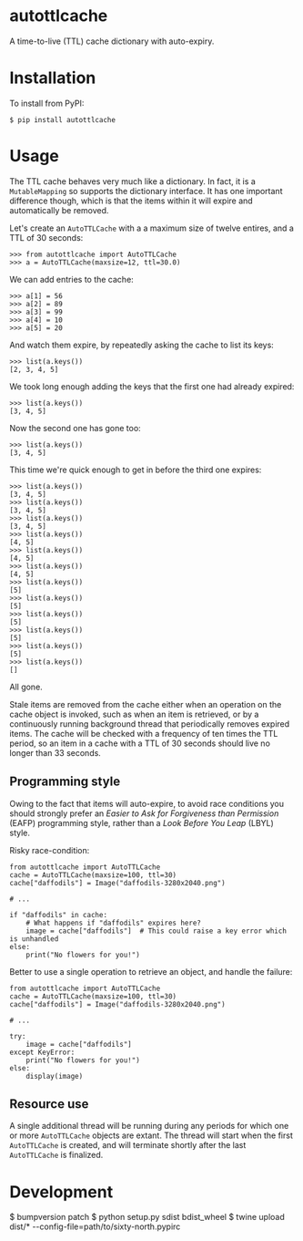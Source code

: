 # autottlcache

A time-to-live (TTL) cache dictionary with auto-expiry.

# Installation

To install from PyPI:

    $ pip install autottlcache
  
  
# Usage


The TTL cache behaves very much like a dictionary. In fact, it is a `MutableMapping` so supports the
dictionary interface. It has one important difference though, which is that the items within it will
expire and automatically be removed.

Let's create an `AutoTTLCache` with a a maximum size of twelve entires, and a TTL of 30 seconds:

    >>> from autottlcache import AutoTTLCache
    >>> a = AutoTTLCache(maxsize=12, ttl=30.0)
    
We can add entries to the cache:

    >>> a[1] = 56
    >>> a[2] = 89
    >>> a[3] = 99
    >>> a[4] = 10
    >>> a[5] = 20

And watch them expire, by repeatedly asking the cache to list its keys:

    >>> list(a.keys())
    [2, 3, 4, 5]
    
We took long enough adding the keys that the first one had already expired:
    
    >>> list(a.keys())
    [3, 4, 5]
    
Now the second one has gone too:
    
    >>> list(a.keys())
    [3, 4, 5]
    
This time we're quick enough to get in before the third one expires:
 
    >>> list(a.keys())
    [3, 4, 5]
    >>> list(a.keys())
    [3, 4, 5]
    >>> list(a.keys())
    [3, 4, 5]
    >>> list(a.keys())
    [4, 5]
    >>> list(a.keys())
    [4, 5]
    >>> list(a.keys())
    [4, 5]
    >>> list(a.keys())
    [5]
    >>> list(a.keys())
    [5]
    >>> list(a.keys())
    [5]
    >>> list(a.keys())
    [5]
    >>> list(a.keys())
    [5]
    >>> list(a.keys())
    []
    
All gone.

Stale items are removed from the cache either when an operation on the cache object is invoked, such
as when an item is retrieved, or by a continuously running background thread that periodically
removes expired items. The cache will be checked with a frequency of ten times the TTL period, so
an item in a cache with a TTL of 30 seconds should live no longer than 33 seconds.

## Programming style

Owing to the fact that items will auto-expire, to avoid race conditions you should strongly prefer
an _Easier to Ask for Forgiveness than Permission_ (EAFP) programming style, rather than a _Look
Before You Leap_ (LBYL) style.

Risky race-condition:

    from autottlcache import AutoTTLCache
    cache = AutoTTLCache(maxsize=100, ttl=30)
    cache["daffodils"] = Image("daffodils-3280x2040.png")
    
    # ...
    
    if "daffodils" in cache:
        # What happens if "daffodils" expires here?
        image = cache["daffodils"]  # This could raise a key error which is unhandled
    else:
        print("No flowers for you!")
        
        
Better to use a single operation to retrieve an object, and handle the failure:

    from autottlcache import AutoTTLCache
    cache = AutoTTLCache(maxsize=100, ttl=30)
    cache["daffodils"] = Image("daffodils-3280x2040.png")
    
    # ...
    
    try:
        image = cache["daffodils"]
    except KeyError:
        print("No flowers for you!")
    else:
        display(image)
        
        
## Resource use

A single additional thread will be running during any periods for which one or more `AutoTTLCache`
objects are extant. The thread will start when the first `AutoTTLCache` is created, and will
terminate shortly after the last `AutoTTLCache` is finalized.


# Development

  $ bumpversion patch
  $ python setup.py sdist bdist_wheel
  $ twine upload dist/* --config-file=path/to/sixty-north.pypirc
  